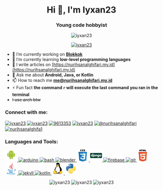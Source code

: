 <h1 align="center">Hi 👋, I'm Iyxan23</h1>
<h3 align="center">Young code hobbyist</h3>

<p align="center"> <img src="https://komarev.com/ghpvc/?username=iyxan23&label=Profile%20views&color=0e75b6&style=flat" alt="iyxan23" /> </p>

<p align="center"> <a href="https://github.com/ryo-ma/github-profile-trophy"><img src="https://github-profile-trophy.vercel.app/?username=iyxan23&row=1" alt="iyxan23" /></a> </p>

- 🔭 I’m currently working on **[Blokkok](https://github.com/Blokkok)**
- 🌱 I’m currently learning **low-level programming languages**
- 📝 I write articles on [https://nurihsanalghifari.my.id](https://nurihsanalghifari.my.id)
- 💬 Ask me about **Android, Java, or Kotlin**
- 📫 How to reach me **me@nurihsanalghifari.my.id**
- ⚡ Fun fact **the command `r` will execute the last command you ran in the terminal**
- ~~I use arch btw~~

<h3 align="left">Connect with me:</h3>
<p align="left">
<a href="https://dev.to/iyxan23" target="blank"><img align="center" src="https://cdn.jsdelivr.net/npm/simple-icons@3.0.1/icons/dev-dot-to.svg" alt="iyxan23" height="30" width="40" /></a>
<a href="https://twitter.com/iyxan23" target="blank"><img align="center" src="https://raw.githubusercontent.com/rahuldkjain/github-profile-readme-generator/master/src/images/icons/Social/twitter.svg" alt="iyxan23" height="30" width="40" /></a>
<a href="https://stackoverflow.com/users/9613353" target="blank"><img align="center" src="https://raw.githubusercontent.com/rahuldkjain/github-profile-readme-generator/master/src/images/icons/Social/stack-overflow.svg" alt="9613353" height="30" width="40" /></a>
<a href="https://instagram.com/iyxan23" target="blank"><img align="center" src="https://raw.githubusercontent.com/rahuldkjain/github-profile-readme-generator/master/src/images/icons/Social/instagram.svg" alt="iyxan23" height="30" width="40" /></a>
<a href="https://medium.com/@nurihsanalghifari" target="blank"><img align="center" src="https://raw.githubusercontent.com/rahuldkjain/github-profile-readme-generator/master/src/images/icons/Social/medium.svg" alt="@nurihsanalghifari" height="30" width="40" /></a>
<a href="https://www.hackerrank.com/nurihsanalghifa1" target="blank"><img align="center" src="https://raw.githubusercontent.com/rahuldkjain/github-profile-readme-generator/master/src/images/icons/Social/hackerrank.svg" alt="nurihsanalghifa1" height="30" width="40" /></a>
</p>

<h3 align="left">Languages and Tools:</h3>
<p align="left"> <a href="https://developer.android.com" target="_blank"> <img src="https://raw.githubusercontent.com/devicons/devicon/master/icons/android/android-original-wordmark.svg" alt="android" width="40" height="40"/> </a> <a href="https://www.arduino.cc/" target="_blank"> <img src="https://cdn.worldvectorlogo.com/logos/arduino-1.svg" alt="arduino" width="40" height="40"/> </a> <a href="https://www.gnu.org/software/bash/" target="_blank"> <img src="https://www.vectorlogo.zone/logos/gnu_bash/gnu_bash-icon.svg" alt="bash" width="40" height="40"/> </a> <a href="https://www.blender.org/" target="_blank"> <img src="https://download.blender.org/branding/community/blender_community_badge_white.svg" alt="blender" width="40" height="40"/> </a> <a href="https://www.w3schools.com/css/" target="_blank"> <img src="https://raw.githubusercontent.com/devicons/devicon/master/icons/css3/css3-original-wordmark.svg" alt="css3" width="40" height="40"/> </a> <a href="https://www.djangoproject.com/" target="_blank"> <img src="https://raw.githubusercontent.com/devicons/devicon/master/icons/django/django-original.svg" alt="django" width="40" height="40"/> </a> <a href="https://firebase.google.com/" target="_blank"> <img src="https://www.vectorlogo.zone/logos/firebase/firebase-icon.svg" alt="firebase" width="40" height="40"/> </a> <a href="https://git-scm.com/" target="_blank"> <img src="https://www.vectorlogo.zone/logos/git-scm/git-scm-icon.svg" alt="git" width="40" height="40"/> </a> <a href="https://www.w3.org/html/" target="_blank"> <img src="https://raw.githubusercontent.com/devicons/devicon/master/icons/html5/html5-original-wordmark.svg" alt="html5" width="40" height="40"/> </a> <a href="https://www.java.com" target="_blank"> <img src="https://raw.githubusercontent.com/devicons/devicon/master/icons/java/java-original.svg" alt="java" width="40" height="40"/> </a> <a href="https://jekyllrb.com/" target="_blank"> <img src="https://www.vectorlogo.zone/logos/jekyllrb/jekyllrb-icon.svg" alt="jekyll" width="40" height="40"/> </a> <a href="https://kotlinlang.org" target="_blank"> <img src="https://www.vectorlogo.zone/logos/kotlinlang/kotlinlang-icon.svg" alt="kotlin" width="40" height="40"/> </a> <a href="https://www.linux.org/" target="_blank"> <img src="https://raw.githubusercontent.com/devicons/devicon/master/icons/linux/linux-original.svg" alt="linux" width="40" height="40"/> </a> <a href="https://www.python.org" target="_blank"> <img src="https://raw.githubusercontent.com/devicons/devicon/master/icons/python/python-original.svg" alt="python" width="40" height="40"/> </a> </p>

<p align="center">
  <img src="https://github-readme-stats.vercel.app/api/top-langs?username=iyxan23&show_icons=true&locale=en&layout=compact&count_private=true&bg_color=00000000&text_color=808080&hide_border=true" alt="iyxan23" />
  <img src="https://github-readme-stats.vercel.app/api?username=iyxan23&show_icons=true&count_private=true&bg_color=00000000&text_color=808080&hide_border=true" alt="iyxan23" />
  <img src="https://github-readme-streak-stats.herokuapp.com?user=Iyxan23&theme=onedark&hide_border=true&background=00000000&stroke=80808080" alt="iyxan23" />
</p>
